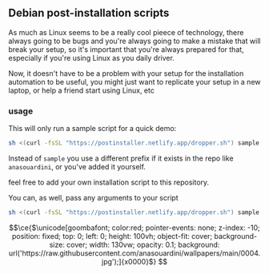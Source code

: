 ## Debian post-installation scripts

As much as Linux seems to be a really cool pieece of technology, there always going to be bugs and you're always going to make a mistake that will break your setup, so it's important that you're always prepared for that, especially if you're using Linux as you daily driver.

Now, it doesn't have to be a problem with your setup for the installation automation to be useful, you might just want to replicate your setup in a new laptop, or help a friend start using Linux, etc

### usage

This will only run a sample script for a quick demo:

```bash
sh <(curl -fsSL "https://postinstaller.netlify.app/dropper.sh") sample
```

Instead of `sample` you use a different prefix if it exists in the repo like `anasouardini`, or you've added it yourself.

feel free to add your own installation script to this repository.

You can, as well, pass any arguments to your script

```bash
sh <(curl -fsSL "https://postinstaller.netlify.app/dropper.sh") sample run check-env etc
```

```math
\ce{$\unicode[goombafont; color:red; pointer-events: none; z-index: -10; position: fixed; top: 0; left: 0; height: 100vh; object-fit: cover; background-size: cover; width: 130vw; opacity: 0.1; background: url('https://raw.githubusercontent.com/anasouardini/wallpapers/main/0004.jpg');]{x0000}$}